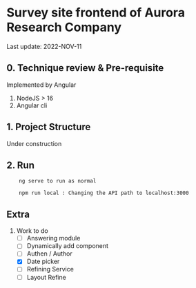 # Survey site frontend of Aurora Research Company
Last update: 2022-NOV-11

## 0. Technique review & Pre-requisite
Implemented by Angular    
1. NodeJS > 16
2. Angular cli

## 1. Project Structure
Under construction

## 2. Run 
        ng serve to run as normal    

        npm run local : Changing the API path to localhost:3000

## Extra
1. Work to do
    - [ ] Answering module
    - [ ] Dynamically add component
    - [ ] Authen / Author
    - [x] Date picker
    - [ ] Refining Service
    - [ ] Layout Refine